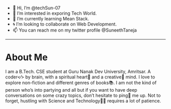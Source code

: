 - 👋 Hi, I’m @techSun-07
- 👀 I’m interested in exporing Tech World.
- 🌱 I’m currently learning Mean Stack.
- 🌀 I’m looking to collaborate on Web Development.
- 📫 You can reach me on my twitter profile @SuneethTaneja
<hr>
<h1>About Me</h1>
I am a B.Tech. CSE student at Guru Nanak Dev University, Amritsar. A coder<⁄> by brain, with a spiritual heart💙 and a creative🎨 mind. I love to explore non-fiction and different genres of books📚. I am not the kind of person who’s into partying and all but if you want to have deep conversations on some crazy topics, don’t hesitate to ping📌 me up. Not to forget, hustling with Science and Technology👩‍💻 requires a lot of patience.


<!---
techSun-07/techSun-07 is a ✨ special ✨ repository because its `README.md` (this file) appears on your GitHub profile.
You can click the Preview link to take a look at your changes.
--->
